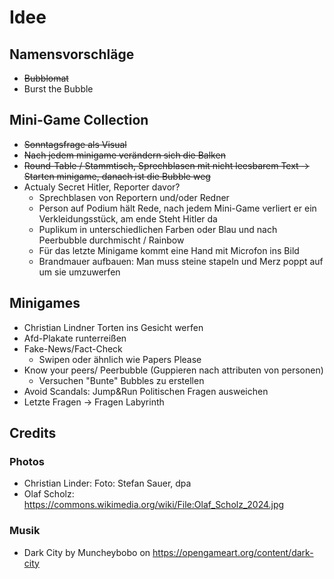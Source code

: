 # Idee

## Namensvorschläge

- ~~Bubblomat~~
- Burst the Bubble

## Mini-Game Collection

- ~~Sonntagsfrage als Visual~~
- ~~Nach jedem minigame verändern sich die Balken~~
- ~~Round-Table / Stammtisch, Sprechblasen mit nicht leesbarem Text -> Starten minigame, danach ist die Bubble weg~~
- Actualy Secret Hitler, Reporter davor?
  - Sprechblasen von Reportern und/oder Redner
  - Person auf Podium hält Rede, nach jedem Mini-Game verliert er ein Verkleidungsstück, am ende Steht Hitler da
  - Puplikum in unterschiedlichen Farben oder Blau und nach Peerbubble durchmischt / Rainbow 
  - Für das letzte Minigame kommt eine Hand mit Microfon ins Bild
  - Brandmauer aufbauen: Man muss steine stapeln und Merz poppt auf um sie umzuwerfen

## Minigames

- Christian Lindner Torten ins Gesicht werfen
- Afd-Plakate runterreißen
- Fake-News/Fact-Check
  - Swipen oder ähnlich wie Papers Please
- Know your peers/ Peerbubble (Guppieren nach attributen von personen)
  - Versuchen "Bunte" Bubbles zu erstellen
- Avoid Scandals: Jump&Run Politischen Fragen ausweichen
- Letzte Fragen -> Fragen Labyrinth

## Credits

### Photos

- Christian Linder: Foto: Stefan Sauer, dpa
- Olaf Scholz: <https://commons.wikimedia.org/wiki/File:Olaf_Scholz_2024.jpg>

### Musik

- Dark City by Muncheybobo on <https://opengameart.org/content/dark-city>

